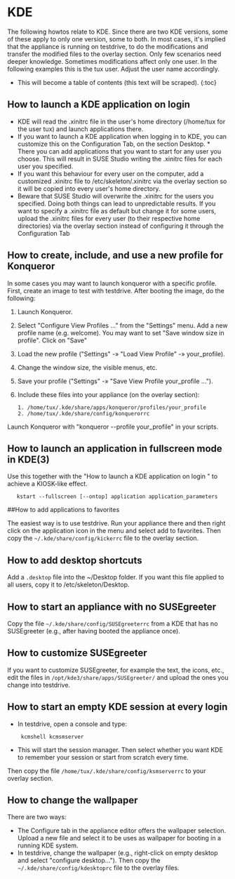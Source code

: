 # KDE

The following howtos relate to KDE. Since there are two KDE versions, some
of these apply to only one version, some to
both. In most cases, it's implied that the appliance is running on testdrive, to do the
modifications and transfer the modified files to the overlay section. Only
few scenarios need deeper knowledge. Sometimes modifications affect only
one user. In the following examples this is the tux user. 
Adjust the user name accordingly.

* This will become a table of contents (this text will be scraped).
{:toc}

## How to launch a KDE application on login

* KDE will read the .xinitrc file in the user's home directory (/home/tux
  for the user tux) and launch applications there.
* If you want to launch a KDE application when logging in to KDE, you can
  customize this on the Configuration Tab, on the section Desktop. *
  There you can add applications that you want to start for any user you
  choose. This will result in SUSE Studio writing the .xinitrc files for
  each user you specified.
* If you want this behaviour for every user on the computer, add a
  customized .xinitrc file to /etc/skeleton/.xinitrc via the
  overlay section so it will be copied into every user's home directory.
* Beware that SUSE Studio will overwrite the .xinitrc for the users you specified.
  Doing both things can lead to unpredictable results. If you want to
  specify a .xinitrc file as default but change it for some users, upload
  the .xinitrc files for every user (to their respective home directories) via the
  overlay section instead of configuring it through the Configuration
  Tab


## How to create, include, and use a new profile for Konqueror

In some cases you may want to launch konqueror with a specific profile.
First, create an image to test with testdrive. After booting the image, do the following:

1. Launch Konqueror.
2. Select "Configure View Profiles ..." from the "Settings" menu. Add a
   new profile name (e.g. welcome). You may want to set "Save window
   size in profile". Click on "Save"
3. Load the new profile ("Settings" -» "Load View Profile" -»
   your_profile).
4. Change the window size, the visible menus, etc.
5. Save your profile ("Settings" -» "Save View Profile your_profile ...").
6. Include these files into your appliance (on the overlay section):

       1. /home/tux/.kde/share/apps/konqueror/profiles/your_profile
       2. /home/tux/.kde/share/config/konquerorrc

Launch Konqueror with "konqueror --profile your_profile" in your scripts.


## How to launch an application in fullscreen mode in KDE(3)

Use this together with the "How to launch a KDE application on
login " to achieve a KIOSK-like effect.

       kstart --fullscreen [--ontop] application application_parameters


##How to add applications to favorites

The easiest way is to use testdrive. Run your appliance there and then
right click on the application icon in the menu and select add to favorites.
Then copy the `~/.kde/share/config/kickerrc` file to the overlay
section.


## How to add desktop shortcuts

Add a `.desktop` file into the ~/Desktop folder.
If you want this file applied to all users, copy it to /etc/skeleton/Desktop.  

## How to start an appliance with no SUSEgreeter

Copy the file `~/.kde/share/config/SUSEgreeterrc` from a KDE that has no
SUSEgreeter (e.g., after having booted the appliance once).


## How to customize SUSEgreeter

If you want to customize SUSEgreeter, for example the text, the
icons, etc., edit the files in `/opt/kde3/share/apps/SUSEgreeter/` and
upload the ones you change into testdrive.


## How to start an empty KDE session at every login

* In testdrive, open a console and type:

       kcmshell kcmsmserver

* This will start the session manager. Then select whether you want KDE
  to remember your session or start from scratch every time.

Then copy the file
`/home/tux/.kde/share/config/ksmserverrc` to your overlay section.


## How to change the wallpaper

There are two ways:

* The Configure tab in the appliance editor offers the wallpaper
  selection. Upload a new file and select it to be uses as wallpaper for
  booting in a running KDE system.
* In testdrive, change the wallpaper (e.g., right-click on empty desktop
  and select "configure desktop..."). Then copy the
  `~/.kde/share/config/kdesktoprc` file to the overlay files.
